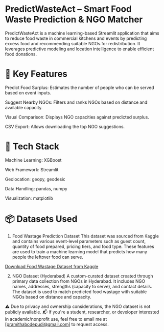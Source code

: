 # PredictWasteAct – Smart Food Waste Prediction & NGO Matcher
PredictWasteAct is a machine learning-based Streamlit application that aims to reduce food waste in commercial kitchens and events by predicting excess food and recommending suitable NGOs for redistribution. It leverages predictive modeling and location intelligence to enable efficient food donations.

# 🌟 Key Features
Predict Food Surplus: Estimates the number of people who can be served based on event inputs.

Suggest Nearby NGOs: Filters and ranks NGOs based on distance and available capacity.

Visual Comparison: Displays NGO capacities against predicted surplus.

CSV Export: Allows downloading the top NGO suggestions.

# 🧠 Tech Stack
Machine Learning: XGBoost

Web Framework: Streamlit

Geolocation: geopy, geodesic

Data Handling: pandas, numpy

Visualization: matplotlib

# 📦 Datasets Used
1. Food Wastage Prediction Dataset
This dataset was sourced from Kaggle and contains various event-level parameters such as guest count, quantity of food prepared, pricing tiers, and food type. These features are used to train a machine learning model that predicts how many people the leftover food can serve.

[Download Food Wastage Dataset from Kaggle](https://www.kaggle.com/datasets/trevinhannibal/food-wastage-data-in-restaurant?resource=download)


2. NGO Dataset (Hyderabad)
A custom-curated dataset created through primary data collection from NGOs in Hyderabad. It includes NGO names, addresses, strengths (capacity to serve), and contact details. The dataset is used to match predicted food wastage with suitable NGOs based on distance and capacity.

⚠️ Due to privacy and ownership considerations, the NGO dataset is not publicly available.
📬 If you're a student, researcher, or developer interested in academic/nonprofit use, feel free to email me at [pramithabodepudi@gmail.com] to request access.
